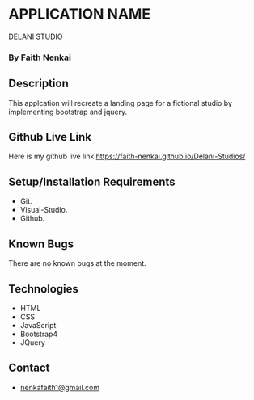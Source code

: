 
# APPLICATION NAME
DELANI STUDIO

### By **Faith Nenkai**

## Description
This applcation will recreate a landing page for a fictional studio by implementing bootstrap and jquery.

## Github Live Link
Here is my github live link https://faith-nenkai.github.io/Delani-Studios/

## Setup/Installation Requirements
* Git.
* Visual-Studio.
* Github.

## Known Bugs
There are no known bugs at the moment.

## Technologies
* HTML
* CSS
* JavaScript
* Bootstrap4
* JQuery

## Contact
* nenkafaith1@gmail.com